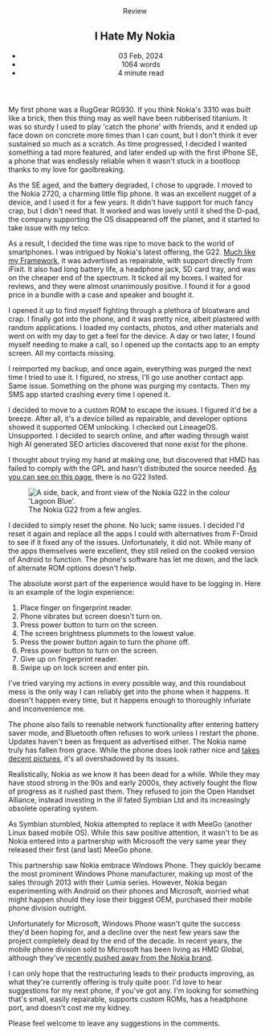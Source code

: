 <head>
    <title>I Hate My Nokia | Vale.Rocks</title>
    <meta property="og:title" content="I Hate My Nokia"/>
    <meta name="description" content="My review of my Nokia G22. A phone touted as being easily repairable that doesn't quite live up to the standards it sets for itself." />
    <meta property="og:description" content="Nokia is, quite literally, not the company they used to be." />
    <meta property="article:published_time" content="2024-02-03" />
    <meta property="article:modified_time" content="2024-04-12" />
    <meta property="article:section" content="Reviews" />
</head>

<article>
<header>
	Review
	<h1>
		I Hate My Nokia
	</h1>
	<ul>
		<li><time datetime="2024-02-03">03 Feb, 2024</time></li>
		<li>1064 words</li>
		<li>4 minute read</li>
	</ul>
</header>

My first phone was a RugGear RG930. If you think Nokia's 3310 was built like a brick, then this thing may as well have been rubberised titanium. It was so sturdy I used to play 'catch the phone' with friends, and it ended up face down on concrete more times than I can count, but I don't think it ever sustained so much as a scratch. As time progressed, I decided I wanted something a tad more featured, and later ended up with the first iPhone SE, a phone that was endlessly reliable when it wasn't stuck in a bootloop thanks to my love for gaolbreaking.

As the SE aged, and the battery degraded, I chose to upgrade. I moved to the Nokia 2720, a charming little flip phone. It was an excellent nugget of a device, and I used it for a few years. It didn't have support for much fancy crap, but I didn't need that. It worked and was lovely until it shed the D-pad, the company supporting the OS disappeared off the planet, and it started to take issue with my telco.

As a result, I decided the time was ripe to move back to the world of smartphones. I was intrigued by Nokia's latest offering, the G22.
[Much like my Framework](/blog/A_Year_With_The_Framework_Laptop), it was advertised as repairable, with support directly from iFixit. It also had long battery life, a headphone jack, SD card tray, and was on the cheaper end of the spectrum. It ticked all my boxes. I waited for reviews, and they were almost unanimously positive. I found it for a good price in a bundle with a case and speaker and bought it.

I opened it up to find myself fighting through a plethora of bloatware and crap. I finally got into the phone, and it was pretty nice, albeit plastered with random applications. I loaded my contacts, photos, and other materials and went on with my day to get a feel for the device. A day or two later, I found myself needing to make a call, so I opened up the contacts app to an empty screen. All my contacts missing.

I reimported my backup, and once again, everything was purged the next time I tried to use it. I figured, no stress, I'll go use another contact app. Same issue. Something on the phone was purging my contacts. Then my SMS app started crashing every time I opened it.

I decided to move to a custom ROM to escape the issues. I figured it'd be a breeze. After all, it's a device billed as repairable, and developer options showed it supported OEM unlocking. I checked out LineageOS. Unsupported. I decided to search online, and after wading through waist high AI generated SEO articles discovered that none exist for the phone.

I thought about trying my hand at making one, but discovered that HMD has failed to comply with the GPL and hasn't distributed the source needed. [As you can see on this page](https://www.hmd.com/en_int/opensource), there is no G22 listed.

<figure class="right">
<img src="https://external-content.duckduckgo.com/iu/?u=https%3A%2F%2Fwww.chooseyourmobile.com%2Fwp-content%2Fuploads%2F2023%2F02%2FNokia-G22-Image.jpg&f=1&nofb=1&ipt=e1d29346db2792fdc63f390dda99ac099028c77f0a4c35b1ac802a303cf46a32&ipo=images" alt="A side, back, and front view of the Nokia G22 in the colour 'Lagoon Blue'." />
<figcaption>The Nokia G22 from a few angles.</figcaption>
</figure>

I decided to simply reset the phone. No luck; same issues. I decided I'd reset it again and replace all the apps I could with alternatives from F-Droid to see if it fixed any of the issues. Unfortunately, it did not. While many of the apps themselves were excellent, they still relied on the cooked version of Android to function. The phone's software has let me down, and the lack of alternate ROM options doesn't help.

The absolute worst part of the experience would have to be logging in. Here is an example of the login experience:

1. Place finger on fingerprint reader.
2. Phone vibrates but screen doesn't turn on.
3. Press power button to turn on the screen.
4. The screen brightness plummets to the lowest value.
5. Press the power button again to turn the phone off.
6. Press power button to turn on the screen.
7. Give up on fingerprint reader.
8. Swipe up on lock screen and enter pin.

I've tried varying my actions in every possible way, and this roundabout mess is the only way I can reliably get into the phone when it happens. It doesn't happen every time, but it happens enough to thoroughly infuriate and inconvenience me.

The phone also fails to reenable network functionality after entering battery saver mode, and Bluetooth often refuses to work unless I restart the phone. Updates haven't been as frequent as advertised either. The Nokia name truly has fallen from grace. While the phone does look rather nice and [takes decent pictures](https://unsplash.com/collections/Puec3W1Cf3g/new-zealand), it's all overshadowed by its issues.

Realistically, Nokia as we know it has been dead for a while. While they may have stood strong in the 90s and early 2000s, they actively fought the flow of progress as it rushed past them. They refused to join the Open Handset Alliance, instead investing in the ill fated Symbian Ltd and its increasingly obsolete operating system.

As Symbian stumbled, Nokia attempted to replace it with MeeGo (another Linux based mobile OS). While this saw positive attention, it wasn't to be as Nokia entered into a partnership with Microsoft the very same year they released their first (and last) MeeGo phone.

This partnership saw Nokia embrace Windows Phone. They quickly became the most prominent Windows Phone manufacturer, making up most of the sales through 2013 with their Lumia series. However, Nokia began experimenting with Android on their phones and Microsoft, worried what might happen should they lose their biggest OEM, purchased their mobile phone division outright.

Unfortunately for Microsoft, Windows Phone wasn't quite the success they'd been hoping for, and a decline over the next few years saw the project completely dead by the end of the decade. In recent years, the mobile phone division sold to Microsoft has been living as HMD Global, although they've [recently pushed away from the Nokia brand](https://www.hmd.com/en_int/blog/hmd-makers-of-nokia-phones-and-more).

I can only hope that the restructuring leads to their products improving, as what they're currently offering is truly quite poor. I'd love to hear suggestions for my next phone, if you've got any. I'm looking for something that's small, easily repairable, supports custom ROMs, has a headphone port, and doesn't cost me my kidney.

Please feel welcome to leave any suggestions in the comments.

</article>

<span class="giscus"></span>
